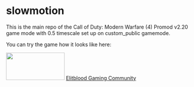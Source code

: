# slowmotion
This is the main repo of the Call of Duty: Modern Warfare (4) 
Promod v2.20 game mode with 0.5 timescale set up on custom_public gamemode.

You can try the game how it looks like here:

<a href="https://elitblood.eu" target="_blank"><img src="https://www.gs4u.net/en/160x75/s/274713.png" border="0" width="160" height="75" alt=""/></a>
<a href="https://elitblood.eu" target="_blank">Elitblood Gaming Community</a>
